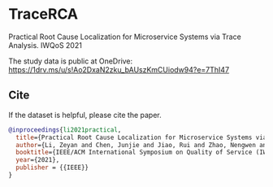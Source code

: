 # TraceRCA
Practical Root Cause Localization for Microservice Systems via Trace Analysis. IWQoS 2021

The study data is public at OneDrive: https://1drv.ms/u/s!Ao2DxaN2zku_bAUszKmCUiodw94?e=7ThI47

## Cite
If the dataset is helpful, please cite the paper.
``` bibtex
@inproceedings{li2021practical,
  title={Practical Root Cause Localization for Microservice Systems via Trace Analysis},
  author={Li, Zeyan and Chen, Junjie and Jiao, Rui and Zhao, Nengwen and Wang, Zhijun and Zhang, Shuwei and Wu, Yanjun and Jiang, Long and Yan, Leiqin and Wang, Zikai and others},
  booktitle={IEEE/ACM International Symposium on Quality of Service (IWQoS) 2021},
  year={2021},
  publisher = {{IEEE}}
}
```
